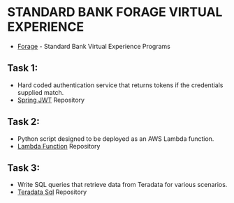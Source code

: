 # STANDARD BANK FORAGE VIRTUAL EXPERIENCE
- [Forage](https://www.theforage.com/simulations?companies=standard-bank/) - Standard Bank Virtual Experience Programs

## Task 1:
- Hard coded authentication service that returns tokens if the credentials supplied match.
- [Spring JWT](https://github.com/Evin-Ngoa/sbg-forage-virtual-experience/tree/main/auth-service/) Repository

## Task 2:
- Python script designed to be deployed as an AWS Lambda function.
- [Lambda Function](https://github.com/Evin-Ngoa/sbg-forage-virtual-experience/tree/main/encoding-faces-within-images/) Repository 

## Task 3:
- Write SQL queries that retrieve data from Teradata for various scenarios.
- [Teradata Sql](https://github.com/Evin-Ngoa/sbg-forage-virtual-experience/tree/main/teradata-sql/) Repository 